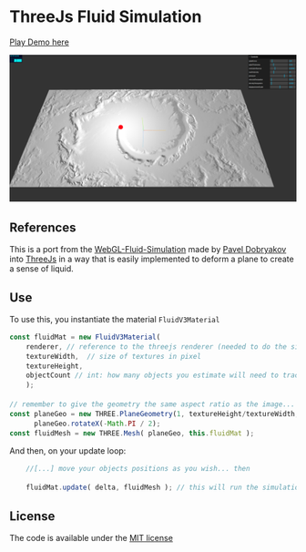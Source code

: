 # ThreeJs Fluid Simulation

[Play Demo here](https://threejs-fluid-simulation.vercel.app/)

<img src="./screenshot.png?raw=true" width="880">

## References

This is a port from the [WebGL-Fluid-Simulation](https://github.com/PavelDoGreat/WebGL-Fluid-Simulation) made by [Pavel Dobryakov](https://github.com/PavelDoGreat) into [ThreeJs](https://github.com/mrdoob/three.js) in a way that is easily implemented to deform a plane to create a sense of liquid. 

## Use
To use this, you instantiate the material `FluidV3Material`

```js
const fluidMat = new FluidV3Material( 
    renderer, // reference to the threejs renderer (needed to do the simulation)
    textureWidth,  // size of textures in pixel
    textureHeight, 
    objectCount // int: how many objects you estimate will need to track for movement
    );

// remember to give the geometry the same aspect ratio as the image...
const planeGeo = new THREE.PlaneGeometry(1, textureHeight/textureWidth, 132, 132);
      planeGeo.rotateX(-Math.PI / 2);
const fluidMesh = new THREE.Mesh( planeGeo, this.fluidMat );
```

And then, on your update loop:

```js
    //[...] move your objects positions as you wish... then

    fluidMat.update( delta, fluidMesh ); // this will run the simulation
```



## License

The code is available under the [MIT license](LICENSE)